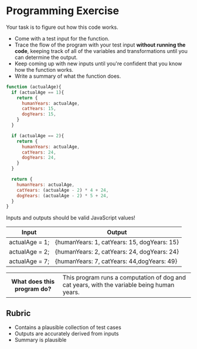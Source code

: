 # Programming Exercise

Your task is to figure out how this code works.

* Come with a test input for the function.
* Trace the flow of the program with your test input **without running the code**, keeping track of all of the variables and transformations until you can determine the output.
* Keep coming up with new inputs until you're confident that you know how the function works.
* Write a summary of what the function does.

```js
function (actualAge){
  if (actualAge == 1){
    return {
      humanYears: actualAge,
      catYears: 15,
      dogYears: 15,
    }
  }

  if (actualAge == 2){
    return {
      humanYears: actualAge,
      catYears: 24,
      dogYears: 24,
    }
  }

  return {
    humanYears: actualAge,
    catYears: (actualAge - 2) * 4 + 24,
    dogYears: (actualAge - 2) * 5 + 24,
  }
}
```

Inputs and outputs should be valid JavaScript values!

| Input | Output |
| ----- | ------ |
|   actualAge = 1;|{humanYears: 1, catYears: 15, dogYears: 15}  | 
|   actualAge = 2;|{humanYears: 2, catYears: 24, dogYears: 24} | 
|   actualAge = 7;|{humanYears: 7, catYears: 44,dogYears: 49} |

<table>
  <tr>
    <th>What does this program do?</th>
    <td>This program runs a computation of dog and cat years, with the variable being human years.</td>
  </tr>
</table>

## Rubric

* Contains a plausible collection of test cases
* Outputs are accurately derived from inputs
* Summary is plausible
